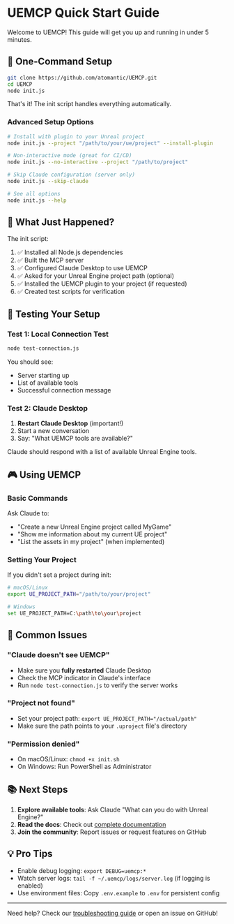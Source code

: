 # UEMCP Quick Start Guide

Welcome to UEMCP! This guide will get you up and running in under 5 minutes.

## 🚀 One-Command Setup

```bash
git clone https://github.com/atomantic/UEMCP.git
cd UEMCP
node init.js
```

That's it! The init script handles everything automatically.

### Advanced Setup Options

```bash
# Install with plugin to your Unreal project
node init.js --project "/path/to/your/ue/project" --install-plugin

# Non-interactive mode (great for CI/CD)
node init.js --no-interactive --project "/path/to/project"

# Skip Claude configuration (server only)
node init.js --skip-claude

# See all options
node init.js --help
```

## 🎯 What Just Happened?

The init script:
1. ✅ Installed all Node.js dependencies
2. ✅ Built the MCP server
3. ✅ Configured Claude Desktop to use UEMCP
4. ✅ Asked for your Unreal Engine project path (optional)
5. ✅ Installed the UEMCP plugin to your project (if requested)
6. ✅ Created test scripts for verification

## 🧪 Testing Your Setup

### Test 1: Local Connection Test
```bash
node test-connection.js
```

You should see:
- Server starting up
- List of available tools
- Successful connection message

### Test 2: Claude Desktop
1. **Restart Claude Desktop** (important!)
2. Start a new conversation
3. Say: "What UEMCP tools are available?"

Claude should respond with a list of available Unreal Engine tools.

## 🎮 Using UEMCP

### Basic Commands

Ask Claude to:
- "Create a new Unreal Engine project called MyGame"
- "Show me information about my current UE project"
- "List the assets in my project" (when implemented)

### Setting Your Project

If you didn't set a project during init:

```bash
# macOS/Linux
export UE_PROJECT_PATH="/path/to/your/project"

# Windows
set UE_PROJECT_PATH=C:\path\to\your\project
```

## 🔧 Common Issues

### "Claude doesn't see UEMCP"
- Make sure you **fully restarted** Claude Desktop
- Check the MCP indicator in Claude's interface
- Run `node test-connection.js` to verify the server works

### "Project not found"
- Set your project path: `export UE_PROJECT_PATH="/actual/path"`
- Make sure the path points to your `.uproject` file's directory

### "Permission denied"
- On macOS/Linux: `chmod +x init.sh`
- On Windows: Run PowerShell as Administrator

## 📚 Next Steps

1. **Explore available tools**: Ask Claude "What can you do with Unreal Engine?"
2. **Read the docs**: Check out [complete documentation](../README.md)
3. **Join the community**: Report issues or request features on GitHub

## 💡 Pro Tips

- Enable debug logging: `export DEBUG=uemcp:*`
- Watch server logs: `tail -f ~/.uemcp/logs/server.log` (if logging is enabled)
- Use environment files: Copy `.env.example` to `.env` for persistent config

---

Need help? Check our [troubleshooting guide](troubleshooting.md) or open an issue on GitHub!